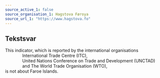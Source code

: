 ```yaml
---
source_active_1: false
source_organisation_1: Hagstova Føroya
source_url_1: "https://www.hagstova.fo"
---
```

## Tekstsvar  
This indicator, which is reported by the international organisations  
    International Trade Centre (ITC),  
    United Nations Conference on Trade and Development (UNCTAD)  
    and The World Trade Organisation (WTO),  
is not about Faroe Islands.
